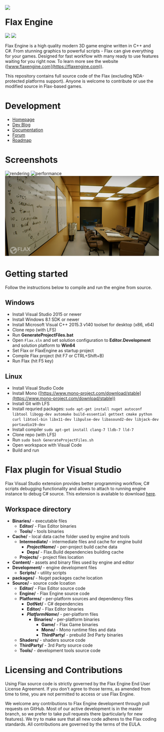 <img align="left" src="Development/Images/Logo.png" width="100px"/>
<h1>Flax Engine</h1>
<a href="https://marketplace.visualstudio.com/items?itemName=Flax.FlaxVS"><img src="https://img.shields.io/badge/vs-extension-green.svg"/></a>
<a href="https://flaxengine.com/discord"><img src="https://discordapp.com/api/guilds/437989205315158016/widget.png"/></a>

Flax Engine is a high quality modern 3D game engine written in C++ and C#.
From stunning graphics to powerful scripts - Flax can give everything for your games. Designed for fast workflow with many ready to use features waiting for you right now. To learn more see the website ([www.flaxengine.com](https://flaxengine.com)).

This repository contains full source code of the Flax (excluding NDA-protected platforms support). Anyone is welcome to contribute or use the modified source in Flax-based games.

# Development

* [Homepage](https://flaxengine.com)
* [Dev Blog](https://flaxengine.com/blog)
* [Documentation](https://docs.flaxengine.com)
* [Forum](https://forum.flaxengine.com)
* [Roadmap](https://trello.com/b/NQjLXRCP/flax-roadmap)

# Screenshots

![rendering](Development/Images/flax-pic-1.jpg "Rendering")
![performance](Development/Images/flax-pic-3.jpg "High Performance")
![pbr-rendering](Development/Images/flax-pic-2.jpg "PBR Rendering")

# Getting started

Follow the instructions below to compile and run the engine from source.

## Windows

* Install Visual Studio 2015 or newer
* Install Windows 8.1 SDK or newer
* Install Microsoft Visual C++ 2015.3 v140 toolset for desktop (x86, x64)
* Clone repo (with LFS)
* Run **GenerateProjectFiles.bat**
* Open `Flax.sln` and set solution configuration to **Editor.Development** and solution platform to **Win64**
* Set Flax or FlaxEngine as startup project
* Compile Flax project (hit F7 or CTRL+Shift+B)
* Run Flax (hit F5 key)

## Linux

* Install Visual Studio Code
* Install Mono ([https://www.mono-project.com/download/stable](https://www.mono-project.com/download/stable))
* Install Git with LFS
* Install requried packages: `sudo apt-get install nuget autoconf libtool libogg-dev automake build-essential gettext cmake python curl libtool-bin libx11-dev libpulse-dev libasound2-dev libjack-dev portaudio19-dev`
* Install compiler `sudo apt-get install clang-7 lldb-7 lld-7`
* Clone repo (with LFS)
* Run `sudo bash GenerateProjectFiles.sh`
* Open workspace with Visual Code
* Build and run

# Flax plugin for Visual Studio

Flax Visual Studio extension provides better programming workflow, C# scripts debugging functionality and allows to attach to running engine instance to debug C# source. This extension is available to download [here](https://marketplace.visualstudio.com/items?itemName=Flax.FlaxVS).

## Workspace directory

- **Binaries/** - executable files
  - **Editor/** - Flax Editor binaries
  - **Tools/** - tools binaries
- **Cache/** - local data cache folder used by engine and tools
  - **Intermediate/** - intermediate files and cache for engine build
    - ***ProjectName*/** - per-project build cache data
    - **Deps/** - Flax.Build dependencies building cache
  - **Projects/** - project files location
- **Content/** - assets and binary files used by engine and editor
- **Development/** - engine development files
  - **Scripts/** - utility scripts
- **packages/** - Nuget packages cache location
- **Source/** - source code lcoation
  - **Editor/** - Flax Editor source code
  - **Engine/** - Flax Engine source code
  - **Platforms/** - per-platform sources and dependency files
    - **DotNet/** - C# dependencies
    - **Editor/** - Flax Editor binaries
    - ***PlatformName*/** - per-platform files
      - **Binaries/** - per-platform binaries
        - **Game/** - Flax Game binaries
        - **Mono/** - Mono runtime files and data
        - **ThirdParty/** - prebuild 3rd Party binaries
  - **Shaders/** - shaders source code
  - **ThirdParty/** - 3rd Party source code
  - **Tools/** - development tools source code

# Licensing and Contributions

Using Flax source code is strictly governed by the Flax Engine End User License Agreement. If you don't agree to those terms, as amended from time to time, you are not permitted to access or use Flax Engine.

We welcome any contributions to Flax Engine development through pull requests on GitHub. Most of our active development is in the master branch, so we prefer to take pull requests there (particularly for new features). We try to make sure that all new code adheres to the Flax coding standards. All contributions are governed by the terms of the EULA.
